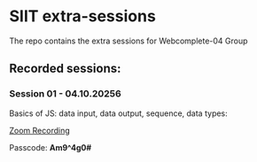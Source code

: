 # SIIT extra-sessions

The repo contains the extra sessions for Webcomplete-04 Group 

## Recorded sessions: 

### Session 01 - 04.10.20256
Basics of JS: data input, data output, sequence, data types:

[Zoom Recording](https://scoalainformala.zoom.us/rec/share/ft_bbQw6uXmaD_J4FBgQ2SiKTFbBebxR-PNSUYX8CyWeiDNukX6FH6Wp2RJYyxbB.JSbiQhWgc0Iw_crL)

Passcode: **Am9^4g0#**
